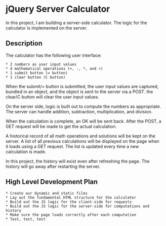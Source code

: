 # jQuery Server Calculator

In this project, I am building a server-side calculator. The logic for the calculator is implemented on the server.

## Description

The calculator has the following user interface:

    * 2 numbers as user input values
    * 4 mathematical operations (+, -, *, and ÷)
    * 1 submit button (= button)
    * 1 clear button (C button)

When the submit/= button is submitted, the user input values are captured, bundled in an object, and the object is sent to the server via a POST. the clear/C button will clear the user input values.

On the server side, logic is built out to compute the numbers as appropriate. The server can handle addition, subtraction, multiplication, and division.

When the calculation is complete, an OK will be sent back. After the POST, a GET request will be made to get the actual calculation.

A historical record of all math operations and solutions will be kept on the server. A list of all previous calculations will be displayed on the page when it loads using a GET request. The list is updated every time a new calculation is made.

In this project, the history will exist even after refreshing the page. The history will go away after restarting the server.

## High Level Development Plan

    * Create our dynamic and static files
    * Lay out the fundamental HTML structure for the calculator
    * Build out the JS logic for the client-side for requests
    * Build out the JS logic for the server-side for computations and history
    * Make sure the page loads correctly after each computation
    * Test, test, test
